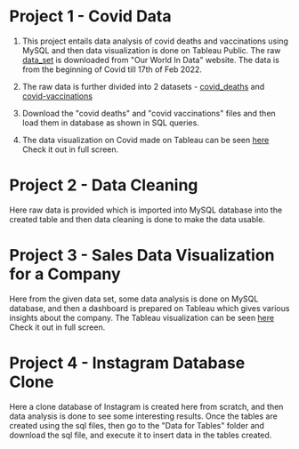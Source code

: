 # Project 1 - Covid Data

1. This project entails data analysis of covid deaths and vaccinations using MySQL and then data visualization is done on Tableau Public. The raw [data_set](https://drive.google.com/file/d/1Sbr1on15oHEULptQ0ZCXUv6QR5s16GXb/view?usp=sharing) is downloaded from "Our World In Data" website. The data is from the beginning of Covid till 17th of Feb 2022.

2. The raw data is further divided into 2 datasets - [covid_deaths](https://drive.google.com/file/d/1aQotddRJvJvFc_P7AMgYEHQNJM0tFnoo/view?usp=sharing) and [covid-vaccinations](https://drive.google.com/file/d/1Ku9lsPtRoMkTdslP9yRHr8fTWAwBySXi/view?usp=sharing)

3. Download the "covid deaths" and "covid vaccinations" files and then load them in database as shown in SQL queries.

4. The data visualization on Covid made on Tableau can be seen [here](https://public.tableau.com/views/Project1-CovidDashboard/Dashboard1?:language=en-US&publish=yes&:display_count=n&:origin=viz_share_link)
   Check it out in full screen.
   
   
# Project 2 - Data Cleaning

Here raw data is provided which is imported into MySQL database into the created table and then data cleaning is done to make the data usable.


# Project 3 - Sales Data Visualization for a Company

Here from the given data set, some data analysis is done on MySQL database, and then a dashboard is prepared on Tableau which gives various insights about the company. The Tableau visualization can be seen [here](https://public.tableau.com/views/ProjectonSalesDataofAtliQHardware/Dashboard1?:language=en-US&:display_count=n&:origin=viz_share_link) 
Check it out in full screen.


# Project 4 - Instagram Database Clone

Here a clone database of Instagram is created here from scratch, and then data analysis is done to see some interesting results.
Once the tables are created using the sql files, then go to the "Data for Tables" folder and download the sql file, and execute it to insert data in the tables created.
